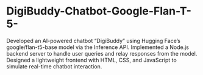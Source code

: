 # DigiBuddy-Chatbot-Google-Flan-T-5-
Developed an AI-powered chatbot “DigiBuddy” using Hugging Face’s google/flan-t5-base model via the Inference API. Implemented a Node.js backend server to handle user queries and relay responses from the model. Designed a lightweight frontend with HTML, CSS, and JavaScript to simulate real-time chatbot interaction. 
